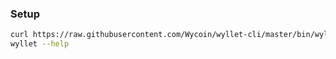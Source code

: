 ### Setup
```bash
curl https://raw.githubusercontent.com/Wycoin/wyllet-cli/master/bin/wyllet > /bin/wyllet
wyllet --help
```

